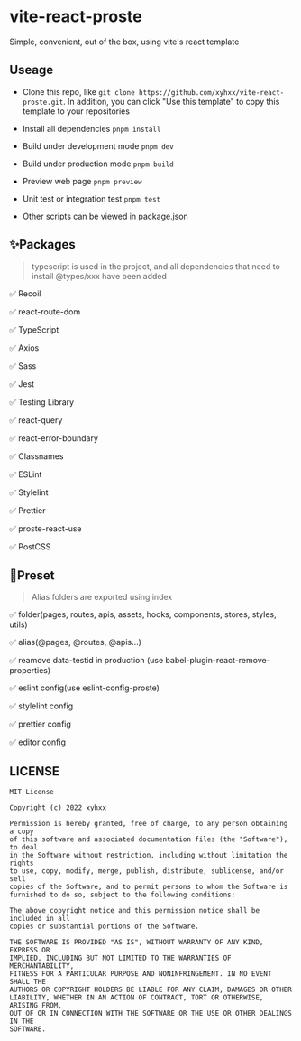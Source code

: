 # vite-react-proste
Simple, convenient, out of the box, using vite's react template


## Useage

-  Clone this repo, like `git clone https://github.com/xyhxx/vite-react-proste.git`. In addition, you can click "Use this template" to copy this template to your repositories

- Install all dependencies `pnpm install`

- Build under development mode `pnpm dev`

- Build under production mode `pnpm build`

- Preview web page `pnpm preview`

- Unit test or integration test `pnpm test`

- Other scripts can be viewed in package.json

## ✨Packages

> typescript is used in the project, and all dependencies that need to install @types/xxx have been added

✅ Recoil

✅ react-route-dom

✅ TypeScript

✅ Axios

✅ Sass

✅ Jest

✅ Testing Library

✅ react-query

✅ react-error-boundary

✅ Classnames

✅ ESLint

✅ Stylelint

✅ Prettier

✅ proste-react-use

✅ PostCSS

## 🎊Preset
> Alias folders are exported using index

✅ folder(pages, routes, apis, assets, hooks, components, stores, styles, utils)

✅ alias(@pages, @routes, @apis...)

✅ reamove data-testid in production (use babel-plugin-react-remove-properties)

✅ eslint config(use eslint-config-proste)

✅ stylelint config

✅ prettier config

✅ editor config


## LICENSE

```
MIT License

Copyright (c) 2022 xyhxx

Permission is hereby granted, free of charge, to any person obtaining a copy
of this software and associated documentation files (the "Software"), to deal
in the Software without restriction, including without limitation the rights
to use, copy, modify, merge, publish, distribute, sublicense, and/or sell
copies of the Software, and to permit persons to whom the Software is
furnished to do so, subject to the following conditions:

The above copyright notice and this permission notice shall be included in all
copies or substantial portions of the Software.

THE SOFTWARE IS PROVIDED "AS IS", WITHOUT WARRANTY OF ANY KIND, EXPRESS OR
IMPLIED, INCLUDING BUT NOT LIMITED TO THE WARRANTIES OF MERCHANTABILITY,
FITNESS FOR A PARTICULAR PURPOSE AND NONINFRINGEMENT. IN NO EVENT SHALL THE
AUTHORS OR COPYRIGHT HOLDERS BE LIABLE FOR ANY CLAIM, DAMAGES OR OTHER
LIABILITY, WHETHER IN AN ACTION OF CONTRACT, TORT OR OTHERWISE, ARISING FROM,
OUT OF OR IN CONNECTION WITH THE SOFTWARE OR THE USE OR OTHER DEALINGS IN THE
SOFTWARE.

```
